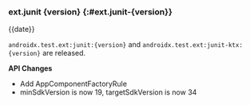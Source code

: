 ### ext.junit {version} {:#ext.junit-{version}}

{{date}}

`androidx.test.ext:junit:{version}` and `androidx.test.ext:junit-ktx:{version}` are released.

**API Changes**

* Add AppComponentFactoryRule
* minSdkVersion is now 19, targetSdkVersion is now 34
